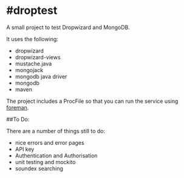 #droptest
========

A small project to test Dropwizard and MongoDB.

It uses the following:
* dropwizard
* dropwizard-views
* mustache.java
* mongojack
* mongodb java driver
* mongodb
* maven

The project includes a ProcFile so that you can run the service using [foreman](https://github.com/ddollar/foreman).

##To Do:

There are a number of things still to do:

* nice errors and error pages
* API key
* Authentication and Authorisation
* unit testing and mockito
* soundex searching
